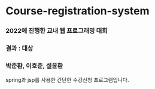 # Course-registration-system

### 2022에 진행한 교내 웹 프로그래밍 대회
### 결과 : 대상
### 박준환, 이호준, 설윤환
spring과 jsp를 사용한 간단한 수강신청 프로그램입니다.
